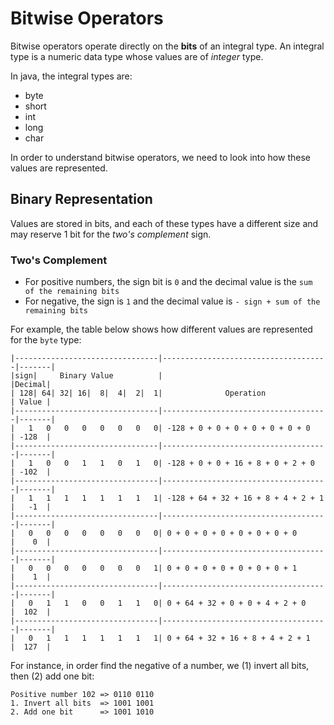 # Bitwise Operators
Bitwise operators operate directly on the **bits** of an integral type. An integral type is a
numeric data type whose values are of *integer* type.

In java, the integral types are:
- byte
- short
- int
- long
- char

In order to understand bitwise operators, we need to look into how these values are represented.

## Binary Representation
Values are stored in bits, and each of these types have a different size and may reserve 1 bit for
the *two's complement* sign. 

### Two's Complement
- For positive numbers, the sign bit is `0` and the decimal value is the `sum of the remaining bits`
- For negative, the sign is `1` and the decimal value is `- sign + sum of the remaining bits`

For example, the table below shows how different values are represented for the `byte` type:
```
|--------------------------------|-------------------------------------|-------|
|sign|     Binary Value          |                                     |Decimal|
| 128| 64| 32| 16|  8|  4|  2|  1|              Operation              | Value |
|--------------------------------|-------------------------------------|-------|
|   1   0   0   0   0   0   0   0| -128 + 0 + 0 + 0 + 0 + 0 + 0 + 0    | -128  |
|--------------------------------|-------------------------------------|-------|
|   1   0   0   1   1   0   1   0| -128 + 0 + 0 + 16 + 8 + 0 + 2 + 0   | -102  |
|--------------------------------|-------------------------------------|-------|
|   1   1   1   1   1   1   1   1| -128 + 64 + 32 + 16 + 8 + 4 + 2 + 1 |   -1  |
|--------------------------------|-------------------------------------|-------|
|   0   0   0   0   0   0   0   0| 0 + 0 + 0 + 0 + 0 + 0 + 0 + 0       |    0  |
|--------------------------------|-------------------------------------|-------|
|   0   0   0   0   0   0   0   1| 0 + 0 + 0 + 0 + 0 + 0 + 0 + 1       |    1  |
|--------------------------------|-------------------------------------|-------|
|   0   1   1   0   0   1   1   0| 0 + 64 + 32 + 0 + 0 + 4 + 2 + 0     |  102  |
|--------------------------------|-------------------------------------|-------|
|   0   1   1   1   1   1   1   1| 0 + 64 + 32 + 16 + 8 + 4 + 2 + 1    |  127  |
```

For instance, in order find the negative of a number, we (1) invert all bits, then (2) add one bit:
```
Positive number 102 => 0110 0110
1. Invert all bits  => 1001 1001
2. Add one bit      => 1001 1010
```